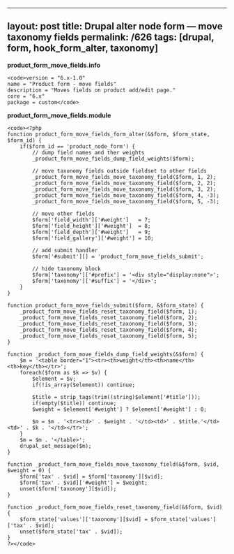 ---
layout: post
title: Drupal alter node form &#8212; move taxonomy fields
permalink: /626
tags: [drupal, form, hook_form_alter, taxonomy]
----

**product_form_move_fields.info**

    
    <code>version = "6.x-1.0"
    name = "Product form - move fields"
    description = "Moves fields on product add/edit page."
    core = "6.x"
    package = custom</code>


**product_form_move_fields.module**

    
    <code><?php
    function product_form_move_fields_form_alter(&$form, $form_state, $form_id) {
    	if($form_id == 'product_node_form') {
    		// dump field names and ther weights
    		_product_form_move_fields_dump_field_weights($form);
    
    		// move taxonomy fields outside fieldset to other fields
    		_product_form_move_fields_move_taxonomy_field($form, 1, 2);
    		_product_form_move_fields_move_taxonomy_field($form, 2, 2);
    		_product_form_move_fields_move_taxonomy_field($form, 3, 2);
    		_product_form_move_fields_move_taxonomy_field($form, 4, -3);
    		_product_form_move_fields_move_taxonomy_field($form, 5, -3);
    
    		// move other fields
    		$form['field_width']['#weight']   = 7;
    		$form['field_height']['#weight']  = 8;
    		$form['field_depth']['#weight']   = 9;
    		$form['field_gallery']['#weight'] = 10;
    
    		// add submit handler
    		$form['#submit'][] = 'product_form_move_fields_submit';
    
    		// hide taxonomy block
    		$form['taxonomy']['#prefix'] = '<div style="display:none">';
    		$form['taxonomy']['#suffix'] = '</div>';
    	}
    }
    
    function product_form_move_fields_submit($form, &$form_state) {  
    	_product_form_move_fields_reset_taxonomy_field($form, 1);
    	_product_form_move_fields_reset_taxonomy_field($form, 2);
    	_product_form_move_fields_reset_taxonomy_field($form, 3);
    	_product_form_move_fields_reset_taxonomy_field($form, 4);
    	_product_form_move_fields_reset_taxonomy_field($form, 5);	
    }
    
    function _product_form_move_fields_dump_field_weights(&$form) {
    	$m = '<table border="1"><tr><th>weight</th><th>name</th><th>key</th></tr>';		
    	foreach($form as $k => $v) {			
    		$element = $v;
    		if(!is_array($element)) continue;
    
    		$title = strip_tags(trim((string)$element['#title']));
    		if(empty($title)) continue;
    		$weight = $element['#weight'] ? $element['#weight'] : 0;
    
    		$m = $m . '<tr><td>' . $weight . '</td><td>' . $title.'</td><td>' . $k . '</td></tr>';
    	}
    	$m = $m . '</table>';
    	drupal_set_message($m);
    }
    
    function _product_form_move_fields_move_taxonomy_field(&$form, $vid, $weight = 0) {
    	$form['tax' . $vid] = $form['taxonomy'][$vid];
    	$form['tax' . $vid]['#weight'] = $weight;
    	unset($form['taxonomy'][$vid]);
    }
    
    function _product_form_move_fields_reset_taxonomy_field(&$form, $vid) {
    	$form_state['values']['taxonomy'][$vid] = $form_state['values']['tax' . $vid];  
    	unset($form_state['tax' . $vid]);
    }
    ?></code>

